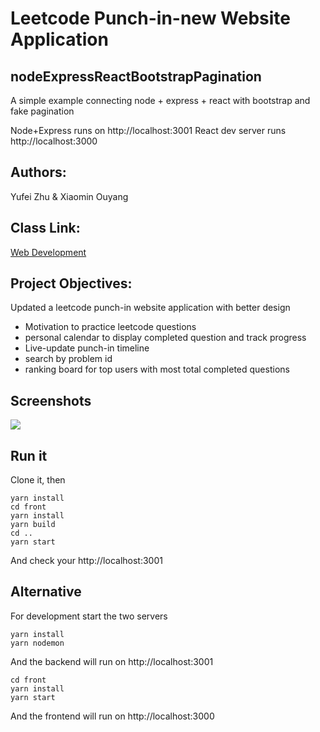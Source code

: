 # Leetcode Punch-in-new Website Application

## nodeExpressReactBootstrapPagination
A simple example connecting node + express + react with bootstrap and fake pagination

Node+Express runs on http://localhost:3001
React dev server runs http://localhost:3000

## Authors: 
Yufei Zhu & Xiaomin Ouyang

## Class Link: 
[Web Development](https://johnguerra.co/classes/webDevelopment_spring_2021/)

## Project Objectives:
Updated a leetcode punch-in website application with better design
- Motivation to practice leetcode questions 
- personal calendar to display completed question and track progress 
- Live-update punch-in timeline 
- search by problem id 
- ranking board for top users with most total completed questions


## Screenshots
![](https://drive.google.com/file/d/1tn166bFqBYvXeRyC4Xg4MgclpF-vjeWu/view?usp=sharing)

## Run it

Clone it, then

```
yarn install
cd front
yarn install
yarn build
cd ..
yarn start
```

And check your http://localhost:3001

## Alternative

For development start the two servers

```
yarn install
yarn nodemon
```

And the backend will run on http://localhost:3001

```
cd front
yarn install
yarn start
```

And the frontend will run on http://localhost:3000
